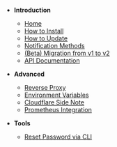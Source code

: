 - **Introduction**

  - [Home](README.md)
  - [How to Install](🔧-How-to-Install.md)
  - [How to Update](🆙-How-to-Update.md)
  - [Notification Methods](Notification-Methods.md)
  - [(Beta) Migration from v1 to v2](Migration-From-v1-To-v2.md)
  - [API Documentation](API-Documentation.md)

- **Advanced**

  - [Reverse Proxy](Reverse-Proxy.md)
  - [Environment Variables](Environment-Variables.md)
  - [Cloudflare Side Note](Cloudflare-Side-Note.md)
  - [Prometheus Integration](Prometheus-Integration.md)

- **Tools**
  - [Reset Password via CLI](Reset-Password-via-CLI.md)

